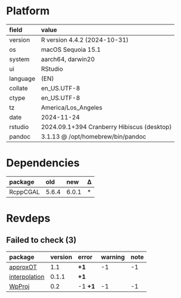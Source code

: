 # Platform

|field    |value                                      |
|:--------|:------------------------------------------|
|version  |R version 4.4.2 (2024-10-31)               |
|os       |macOS Sequoia 15.1                         |
|system   |aarch64, darwin20                          |
|ui       |RStudio                                    |
|language |(EN)                                       |
|collate  |en_US.UTF-8                                |
|ctype    |en_US.UTF-8                                |
|tz       |America/Los_Angeles                        |
|date     |2024-11-24                                 |
|rstudio  |2024.09.1+394 Cranberry Hibiscus (desktop) |
|pandoc   |3.1.13 @ /opt/homebrew/bin/pandoc          |

# Dependencies

|package  |old   |new   |Δ  |
|:--------|:-----|:-----|:--|
|RcppCGAL |5.6.4 |6.0.1 |*  |

# Revdeps

## Failed to check (3)

|package       |version |error     |warning |note |
|:-------------|:-------|:---------|:-------|:----|
|[approxOT](failures.md#approxot)|1.1     |__+1__    |-1      |-1   |
|[interpolation](failures.md#interpolation)|0.1.1   |__+1__    |        |     |
|[WpProj](failures.md#wpproj)|0.2     |-1 __+1__ |-1      |-1   |

